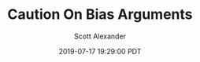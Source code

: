 ---
layout: podcast
title: "Caution On Bias Arguments"
author: Scott Alexander
description: https://slatestarcodex.com/2019/07/17/caution-on-bias-arguments/
date: 2019-07-17 19:29:00 PDT
length: 2979565
duration: 745
guid: caution-on-bias-arguments
---